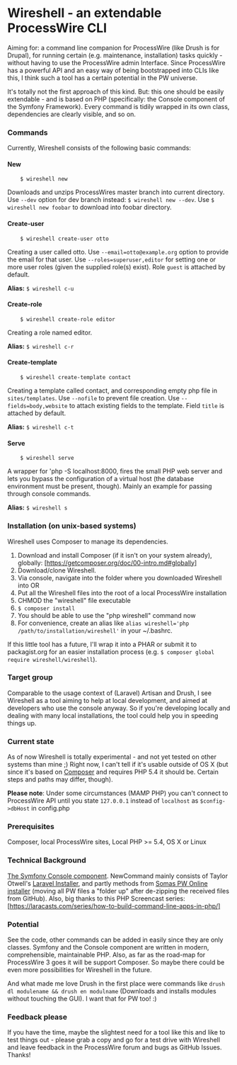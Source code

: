 # Wireshell - an extendable ProcessWire CLI

Aiming for: a command line companion for ProcessWire (like Drush is for Drupal), for running certain (e.g. maintenance, installation) tasks quickly - without having to use the ProcessWire admin Interface.
Since ProcessWire has a powerful API and an easy way of being bootstrapped into CLIs like this, I think such a tool has a certain potential in the PW universe.

It's totally not the first approach of this kind. But: this one should be easily extendable - and is based on PHP (specifically: the Console component of the Symfony Framework). Every command is tidily wrapped in its own class, dependencies are clearly visible, and so on.

### Commands

Currently, Wireshell  consists of the following basic commands:

#### New

```
    $ wireshell new
```

Downloads and unzips ProcessWires master branch into current directory. Use `--dev` option for dev branch instead: `$ wireshell new --dev`. Use `$ wireshell new foobar` to download into foobar directory.


#### Create-user

```
    $ wireshell create-user otto
```

Creating a user called otto. Use `--email=otto@example.org` option to provide the email for that user. Use `--roles=superuser,editor` for setting one or more user roles (given the supplied role(s) exist). Role `guest` is attached by default.

**Alias:** `$ wireshell c-u`


#### Create-role

```
    $ wireshell create-role editor
```

Creating a role named editor.

**Alias:** `$ wireshell c-r`


#### Create-template

```
    $ wireshell create-template contact
```

Creating a template called contact, and corresponding empty php file in `sites/templates`. Use `--nofile` to prevent file creation. Use `--fields=body,website` to attach existing fields to the template. Field `title` is attached by default.

**Alias:** `$ wireshell c-t`


#### Serve

```
    $ wireshell serve
```

A wrapper for 'php -S localhost:8000,  fires the small PHP web server and lets you bypass the configuration of a virtual host (the database environment must be present, though). Mainly an example for passing through console commands.

**Alias:** `$ wireshell s`



### Installation (on unix-based systems)
Wireshell uses Composer to manage its dependencies.

1. Download and install Composer (if it isn't on your system already), globally: [https://getcomposer.org/doc/00-intro.md#globally]
2. Download/clone Wireshell.
3. Via console, navigate into the folder where you downloaded Wireshell into
	OR
3. Put all the Wireshell files into the root of a local ProcessWire installation
4. CHMOD the "wireshell" file executable
5. `$ composer install`
6. You should be able to use the "php wireshell" command now
7. For convenience, create an alias like `alias wireshell='php /path/to/installation/wireshell'` in your ~/.bashrc.

If this little tool has a future, I'll wrap it into a PHAR or submit it to packagist.org for an easier installation process (e.g. `$ composer global require wireshell/wireshell`).


### Target group
Comparable to the usage context of (Laravel) Artisan and Drush, I see Wireshell as a tool aiming to help at local development, and aimed at developers who use the console anyway. So if you're developing locally and dealing with many local installations, the tool could help you in speeding things up.

### Current state
As of now Wireshell is totally experimental - and not yet tested on other systems than mine ;) Right now, I can't tell if it's usable outside of OS X (but since it's based on [Composer](http://getcomposer.org) and requires PHP 5.4 it should be. Certain steps and paths may differ, though).

**Please note**: Under some circumstances (MAMP PHP) you can't connect to ProcessWire API until you state `127.0.0.1` instead of `localhost` as `$config->dbHost` in config.php

### Prerequisites
Composer, local ProcessWire sites, Local PHP >= 5.4, OS X or Linux

### Technical Background
[The Symfony Console component](http://symfony.com/doc/current/components/console/introduction.html). NewCommand mainly consists of Taylor Otwell's [Laravel Installer](https://github.com/laravel/installer), and partly methods from [Somas PW Online installer](https://github.com/somatonic/PWOnlineInstaller) (moving all PW files a "folder up" after de-zipping the received files from GitHub). Also, big thanks to this PHP Screencast series: [https://laracasts.com/series/how-to-build-command-line-apps-in-php/]

### Potential
See the code, other commands can be added in easily since they are only classes. Symfony and the Console component are written in modern, comprehensible, maintainable PHP. Also, as far as the road-map for ProcessWire 3 goes it will be support Composer. So maybe there could be even more possibilities for Wireshell in the future.

And what made me love Drush in the first place were commands like `drush dl modulename && drush en modulname` (Downloads and installs modules without touching the GUI). I want that for PW too! :)

### Feedback please
If you have the time, maybe the slightest need for a tool like this and like to test things out - please grab a copy and go for a test drive with Wireshell and leave feedback in the ProcessWire forum and bugs as GitHub Issues. Thanks!




